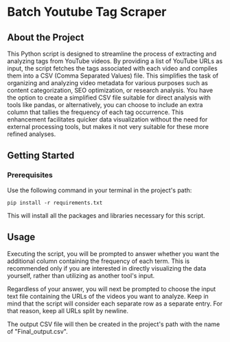 # Batch Youtube Tag Scraper

## About the Project

This Python script is designed to streamline the process of extracting and analyzing tags from YouTube videos. By providing a list of YouTube URLs as input, the script fetches the tags associated with each video and compiles them into a CSV (Comma Separated Values) file. This simplifies the task of organizing and analyzing video metadata for various purposes such as content categorization, SEO optimization, or research analysis. You have the option to create a simplified CSV file suitable for direct analysis with tools like pandas, or alternatively, you can choose to include an extra column that tallies the frequency of each tag occurrence. This enhancement facilitates quicker data visualization without the need for external processing tools, but makes it not very suitable for these more refined analyses.

## Getting Started

### Prerequisites

Use the following command in your terminal in the project's path:

```pip install -r requirements.txt```

 This will install all the packages and libraries necessary for this script.

## Usage

Executing the script, you will be prompted to answer whether you want the additional column containing the frequency of each term. This is recommended only if you are interested in directly visualizing the data yourself, rather than utilizing as another tool's input.

Regardless of your answer, you will next be prompted to choose the input text file containing the URLs of the videos you want to analyze. Keep in mind that the script will consider each separate row as a separate entry. For that reason, keep all URLs split by newline.

The output CSV file will then be created in the project's path with the name of "Final_output.csv".